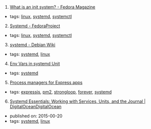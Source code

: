 1. [What is an init system? - Fedora Magazine](https://fedoramagazine.org/what-is-an-init-system/)
  * tags: [linux](tags/linux.md), [systemd](tags/systemd.md), [systemctl](tags/systemctl.md)
2. [Systemd - FedoraProject](https://fedoraproject.org/wiki/Systemd)
  * tags: [linux](tags/linux.md), [systemd](tags/systemd.md), [systemctl](tags/systemctl.md)
3. [systemd - Debian Wiki](https://wiki.debian.org/systemd)
  * tags: [systemd](tags/systemd.md), [linux](tags/linux.md)
4. [Env Vars in systemd Unit](https://coreos.com/os/docs/latest/using-environment-variables-in-systemd-units.html)
  * tags: [systemd](tags/systemd.md)
5. [Process managers for Express apps](https://expressjs.com/en/advanced/pm.html)
  * tags: [expressjs](tags/expressjs.md), [pm2](tags/pm2.md), [strongloop](tags/strongloop.md), [forever](tags/forever.md), [systemd](tags/systemd.md)
6. [Systemd Essentials: Working with Services, Units, and the Journal | DigitalOceanDigitalOcean](https://www.digitalocean.com/community/tutorials/systemd-essentials-working-with-services-units-and-the-journal)
  * published on: 2015-00-20
  * tags: [systemd](tags/systemd.md), [linux](tags/linux.md)
